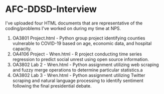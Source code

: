 # AFC-DDSD-Interview

I've uploaded four HTML documents that are representative of the coding/problems I've worked on during my time at NPS.
1. OA3801 Project.html - Python group project identifying counties vulnerable to COVID-19 based on age, economic data, and hospital capacity.
2. OA4106 Project - Wren.html - R project conducting time series regression to predict social unrest using open source information.
3. OA3802 Lab 2 - Wren.html - Python assignment utilizing web scraping and fuzzy merge operations to determine particular statistics.a
4. OA3802 Lab 3 - Wren.html - Python assignment utilizing Twitter scraping and natural language processing to identify sentiment following the final presidential debate.

